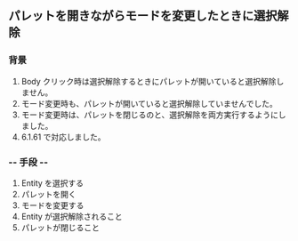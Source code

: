 ## パレットを開きながらモードを変更したときに選択解除

### 背景

1.  Body クリック時は選択解除するときにパレットが開いていると選択解除しません。
2.  モード変更時も、パレットが開いていると選択解除していませんでした。
3.  モード変更時は、パレットを閉じるのと、選択解除を両方実行するようにしました。
4.  6.1.61 で対応しました。

### -- 手段 --

1.  Entity を選択する
2.  パレットを開く
3.  モードを変更する
4.  Entity が選択解除されること
5.  パレットが閉じること
